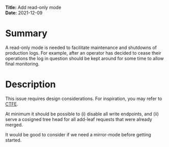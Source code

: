 **Title:** Add read-only mode </br>
**Date:** 2021-12-09 </br>

# Summary
A read-only mode is needed to facilitate maintenance and shutdowns of production
logs.  For example, after an operator has decided to cease their operations the
log in question should be kept around for some time to allow final monitoring.

# Description
This issue requires design considerations.  For inspiration, you may refer to 
	[CTFE](https://github.com/google/certificate-transparency-go/tree/master/trillian/ctfe).

At minimum it should be possible to (i) disable all write endpoints, and (ii)
serve a cosigned tree head for all add-leaf requests that were already merged.

It would be good to consider if we need a mirror-mode before getting started.
